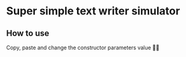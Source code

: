 # Super simple text writer simulator

## How to use
Copy, paste and change the constructor parameters value 🥪🥪
